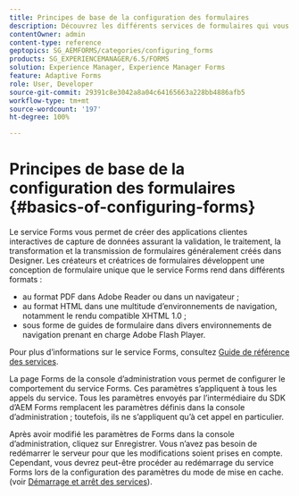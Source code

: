 ```yaml
---
title: Principes de base de la configuration des formulaires
description: Découvrez les différents services de formulaires qui vous permettent de créer des applications interactives de capture de données.
contentOwner: admin
content-type: reference
geptopics: SG_AEMFORMS/categories/configuring_forms
products: SG_EXPERIENCEMANAGER/6.5/FORMS
solution: Experience Manager, Experience Manager Forms
feature: Adaptive Forms
role: User, Developer
source-git-commit: 29391c8e3042a8a04c64165663a228bb4886afb5
workflow-type: tm+mt
source-wordcount: '197'
ht-degree: 100%

---
```


# Principes de base de la configuration des formulaires {#basics-of-configuring-forms}

Le service Forms vous permet de créer des applications clientes interactives de capture de données assurant la validation, le traitement, la transformation et la transmission de formulaires généralement créés dans Designer. Les créateurs et créatrices de formulaires développent une conception de formulaire unique que le service Forms rend dans différents formats :

* au format PDF dans Adobe Reader ou dans un navigateur ;
* au format HTML dans une multitude d’environnements de navigation, notamment le rendu compatible XHTML 1.0 ;
* sous forme de guides de formulaire dans divers environnements de navigation prenant en charge Adobe Flash Player.

Pour plus d’informations sur le service Forms, consultez [Guide de référence des services](https://help.adobe.com/fr_FR/livecycle/11.0/Services/index.html).

La page Forms de la console d’administration vous permet de configurer le comportement du service Forms. Ces paramètres s’appliquent à tous les appels du service. Tous les paramètres envoyés par l’intermédiaire du SDK d’AEM Forms remplacent les paramètres définis dans la console d’administration ; toutefois, ils ne s’appliquent qu’à cet appel en particulier.

Après avoir modifié les paramètres de Forms dans la console d’administration, cliquez sur Enregistrer. Vous n’avez pas besoin de redémarrer le serveur pour que les modifications soient prises en compte. Cependant, vous devrez peut-être procéder au redémarrage du service Forms lors de la configuration des paramètres du mode de mise en cache. (voir [Démarrage et arrêt des services](/help/forms/using/admin-help/starting-stopping-services.md#starting-and-stopping-services)).
